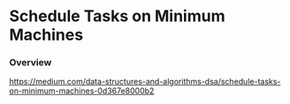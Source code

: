 # Schedule Tasks on Minimum Machines

### Overview

https://medium.com/data-structures-and-algorithms-dsa/schedule-tasks-on-minimum-machines-0d367e8000b2
